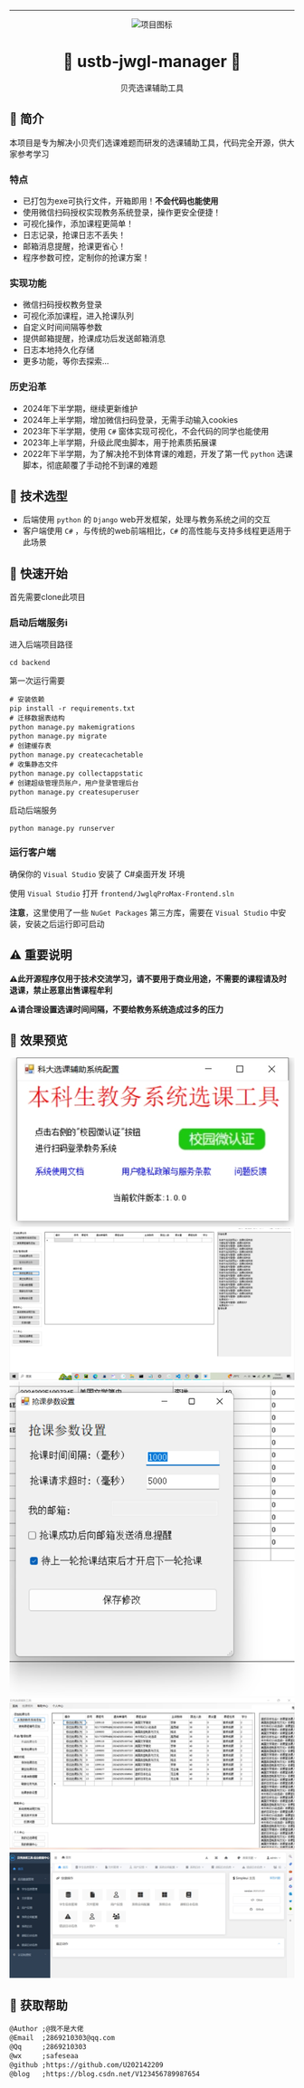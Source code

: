 ***
<div align="center">
  <img src="https://example.com/icon.png" alt="项目图标" width="100">
  <h1>🌟 ustb-jwgl-manager 🌟</h1>
  <p>贝壳选课辅助工具</p>
</div>

## 🌟 简介

本项目是专为解决小贝壳们选课难题而研发的选课辅助工具，代码完全开源，供大家参考学习

### 特点

+ 已打包为exe可执行文件，开箱即用！**不会代码也能使用**
+ 使用微信扫码授权实现教务系统登录，操作更安全便捷！
+ 可视化操作，添加课程更简单！
+ 日志记录，抢课日志不丢失！
+ 邮箱消息提醒，抢课更省心！
+ 程序参数可控，定制你的抢课方案！

### 实现功能

+ 微信扫码授权教务登录
+ 可视化添加课程，进入抢课队列
+ 自定义时间间隔等参数
+ 提供邮箱提醒，抢课成功后发送邮箱消息
+ 日志本地持久化存储
+ 更多功能，等你去探索...

### 历史沿革

+ 2024年下半学期，继续更新维护
+ 2024年上半学期，增加微信扫码登录，无需手动输入cookies
+ 2023年下半学期，使用 `C#` 窗体实现可视化，不会代码的同学也能使用
+ 2023年上半学期，升级此爬虫脚本，用于抢素质拓展课
+ 2022年下半学期，为了解决抢不到体育课的难题，开发了第一代 `python` 选课脚本，彻底颠覆了手动抢不到课的难题

## 🌟 技术选型

+ 后端使用 `python` 的 `Django` web开发框架，处理与教务系统之间的交互
+ 客户端使用 `C#` ，与传统的web前端相比，`C#` 的高性能与支持多线程更适用于此场景

## 🌟 快速开始

首先需要clone此项目

### 启动后端服务i

进入后端项目路径

```t
cd backend
```

第一次运行需要

```text
# 安装依赖
pip install -r requirements.txt
# 迁移数据表结构
python manage.py makemigrations
python manage.py migrate
# 创建缓存表
python manage.py createcachetable
# 收集静态文件
python manage.py collectappstatic
# 创建超级管理员账户，用户登录管理后台
python manage.py createsuperuser
```

启动后端服务

```text
python manage.py runserver

```

### 运行客户端

确保你的 `Visual Studio` 安装了 C#桌面开发 环境

使用 `Visual Studio` 打开 `frontend/JwglqProMax-Frontend.sln`

**注意**，这里使用了一些 `NuGet Packages` 第三方库，需要在 `Visual Studio` 中安装，安装之后运行即可启动

## ⚠ 重要说明

**⚠此开源程序仅用于技术交流学习，请不要用于商业用途，不需要的课程请及时退课，禁止恶意出售课程牟利**

**⚠请合理设置选课时间间隔，不要给教务系统造成过多的压力**

## 🌟 效果预览

![登录](images/2.png)
![抢课](images/3.png)
![参数设置](images/4.png)
![首页](images/5.png)
![管理后台](images/1.png)

## 🌟 获取帮助

```text
@Author ;@我不是大佬
@Email  ;2869210303@qq.com
@Qq     ;2869210303
@wx     ;safeseaa
@github ;https://github.com/U202142209
@blog   ;https://blog.csdn.net/V123456789987654
``` 